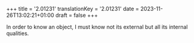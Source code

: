+++
title = '2.01231'
translationKey = '2.01231'
date = 2023-11-26T13:02:21+01:00
draft = false
+++

In order to know an object, I must know not its external but all its internal qualities.
